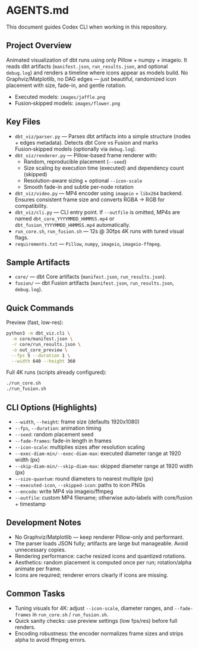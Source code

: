 # AGENTS.md

This document guides Codex CLI when working in this repository.

## Project Overview

Animated visualization of dbt runs using only Pillow + numpy + imageio. It reads dbt artifacts (`manifest.json`, `run_results.json`, and optional `debug.log`) and renders a timeline where icons appear as models build. No Graphviz/Matplotlib, no DAG edges — just beautiful, randomized icon placement with size, fade-in, and gentle rotation.

- Executed models: `images/jaffle.png`
- Fusion‑skipped models: `images/flower.png`

## Key Files

- `dbt_viz/parser.py` — Parses dbt artifacts into a simple structure (nodes + edges metadata). Detects dbt Core vs Fusion and marks Fusion‑skipped models (optionally via `debug.log`).
- `dbt_viz/renderer.py` — Pillow-based frame renderer with:
  - Random, reproducible placement (`--seed`)
  - Size scaling by execution time (executed) and dependency count (skipped)
  - Resolution-aware sizing + optional `--icon-scale`
  - Smooth fade-in and subtle per-node rotation
- `dbt_viz/video.py` — MP4 encoder using `imageio` + `libx264` backend. Ensures consistent frame size and converts RGBA → RGB for compatibility.
- `dbt_viz/cli.py` — CLI entry point. If `--outfile` is omitted, MP4s are named `dbt_core_YYYYMMDD_HHMMSS.mp4` or `dbt_fusion_YYYYMMDD_HHMMSS.mp4` automatically.
- `run_core.sh`, `run_fusion.sh` — 12s @ 30fps 4K runs with tuned visual flags.
- `requirements.txt` — `Pillow`, `numpy`, `imageio`, `imageio-ffmpeg`.

## Sample Artifacts

- `core/` — dbt Core artifacts (`manifest.json`, `run_results.json`).
- `fusion/` — dbt Fusion artifacts (`manifest.json`, `run_results.json`, `debug.log`).

## Quick Commands

Preview (fast, low-res):
```bash
python3 -m dbt_viz.cli \
  -m core/manifest.json \
  -r core/run_results.json \
  -o out_core_preview \
  --fps 5 --duration 1 \
  --width 640 --height 360
```

Full 4K runs (scripts already configured):
```bash
./run_core.sh
./run_fusion.sh
```

## CLI Options (Highlights)

- `--width`, `--height`: frame size (defaults 1920x1080)
- `--fps`, `--duration`: animation timing
- `--seed`: random placement seed
- `--fade-frames`: fade-in length in frames
- `--icon-scale`: multiplies sizes after resolution scaling
- `--exec-diam-min/--exec-diam-max`: executed diameter range at 1920 width (px)
- `--skip-diam-min/--skip-diam-max`: skipped diameter range at 1920 width (px)
- `--size-quantum`: round diameters to nearest multiple (px)
- `--executed-icon`, `--skipped-icon`: paths to icon PNGs
- `--encode`: write MP4 via imageio/ffmpeg
- `--outfile`: custom MP4 filename; otherwise auto‑labels with core/fusion + timestamp

## Development Notes

- No Graphviz/Matplotlib — keep renderer Pillow-only and performant.
- The parser loads JSON fully; artifacts are large but manageable. Avoid unnecessary copies.
- Rendering performance: cache resized icons and quantized rotations.
- Aesthetics: random placement is computed once per run; rotation/alpha animate per frame.
- Icons are required; renderer errors clearly if icons are missing.

## Common Tasks

- Tuning visuals for 4K: adjust `--icon-scale`, diameter ranges, and `--fade-frames` in `run_core.sh` / `run_fusion.sh`.
- Quick sanity checks: use preview settings (low fps/res) before full renders.
- Encoding robustness: the encoder normalizes frame sizes and strips alpha to avoid ffmpeg errors.

